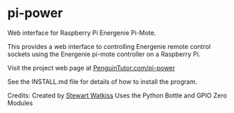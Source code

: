 # pi-power

Web interface for Raspberry Pi Energenie Pi-Mote.

This provides a web interface to controlling Energenie remote control sockets using the Energenie pi-mote controller on a Raspberry Pi.

Visit the project web page at [PenguinTutor.com/pi-power](http://www.penguintutor.com/pi-power) 

See the INSTALL.md file for details of how to install the program.

Credits:
Created by [Stewart Watkiss](https://github.com/penguintutor)
Uses the Python Bottle and GPIO Zero Modules


